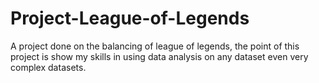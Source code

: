 # Project-League-of-Legends
A project done on the balancing of league of legends, the point of this project is show my skills in using data analysis on any dataset even very complex datasets.
